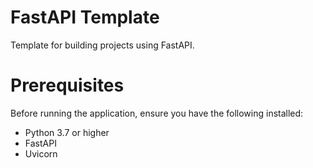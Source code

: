 # FastAPI Template
Template for building projects using FastAPI.

# Prerequisites
Before running the application, ensure you have the following installed:

- Python 3.7 or higher
- FastAPI
- Uvicorn